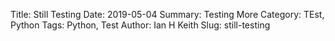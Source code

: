 Title: Still Testing
Date: 2019-05-04
Summary: Testing More
Category: TEst, Python
Tags: Python, Test
Author: Ian H Keith
Slug: still-testing
